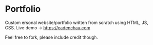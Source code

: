 # Portfolio
Custom ersonal website/portfolio written from scratch using HTML, JS, CSS. Live demo -> https://cadenchau.com

Feel free to fork, please include credit though.
